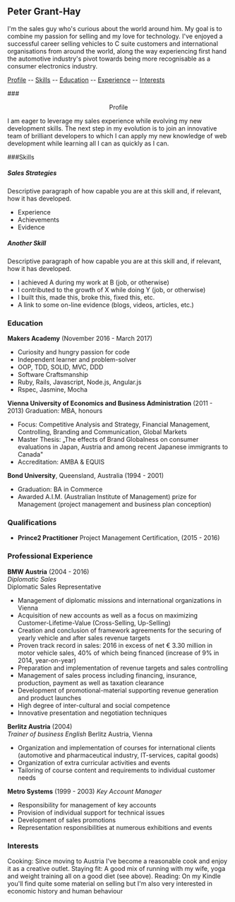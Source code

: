 ## Peter Grant-Hay

I'm the sales guy who's curious about the world around him. My goal is to combine my passion for selling and my love for technology. I've enjoyed a successful career selling vehicles to C suite customers and international organisations from around the world, along the way experiencing first hand the automotive industry's pivot towards being more recognisable as a consumer electronics industry.   

[Profile](#profile) -- [Skills](#skills) -- [Education](#education) -- [Experience](#experience) -- [Interests](#interests)

###<center><a name="profile">Profile</a></center>

I am eager to leverage my sales experience while evolving my new development skills. The next step in my evolution is to join an innovative team of brilliant developers to which I can apply my new knowledge of web development while learning all I can as quickly as I can.

###<a name="skills">Skills</a>
##### Sales Strategies

Descriptive paragraph of how capable you are at this skill and, if relevant, how it has developed.

- Experience
- Achievements
- Evidence

##### Another Skill

Descriptive paragraph of how capable you are at this skill and, if relevant, how it has developed.

- I achieved A during my work at B (job, or otherwise)
- I contributed to the growth of X while doing Y (job, or otherwise)
- I built this, made this, broke this, fixed this, etc.
- A link to some on-line evidence (blogs, videos, articles, etc.)

### <a name="education">Education</a>

**Makers Academy** (November 2016 - March 2017)
- Curiosity and hungry passion for code
- Independent learner and problem-solver
- OOP, TDD, SOLID, MVC, DDD
- Software Craftsmanship
- Ruby, Rails, Javascript, Node.js, Angular.js
- Rspec, Jasmine, Mocha

**Vienna University of Economics and Business Administration** (2011 - 2013)
Graduation: MBA, honours
- Focus: Competitive Analysis and Strategy, Financial Management, Controlling, Branding and Communication, Global Markets
- Master Thesis: „The effects of Brand Globalness on consumer evaluations in Japan, Austria and among recent Japanese immigrants to Canada"
- Accreditation: AMBA & EQUIS

**Bond University**, Queensland, Australia (1994 - 2001)
- Graduation: BA in Commerce
- Awarded A.I.M. (Australian Institute of Management) prize for Management (project management and business plan conception)

### Qualifications
- **Prince2 Practitioner** Project Management Certification,  (2015 - 2016)

### <a name="experience">Professional Experience</a>

**BMW Austria** (2004 - 2016)    
*Diplomatic Sales*  
Diplomatic Sales Representative
- Management of diplomatic missions and international organizations in Vienna
- Acquisition of new accounts as well as a focus on maximizing Customer-Lifetime-Value (Cross-Selling, Up-Selling)
- Creation and conclusion of framework agreements for the securing of yearly vehicle and after sales revenue targets
- Proven track record in sales: 2016 in excess of net € 3.30 million in motor vehicle sales, 40% of which being financed (increase of 9% in 2014, year-on-year)
- Preparation and implementation of revenue targets and sales controlling
- Management of sales process including financing, insurance, production, payment as well as taxation clearance
- Development of promotional-material supporting revenue generation and product launches
- High degree of inter-cultural and social competence
- Innovative presentation and negotiation techniques

**Berlitz Austria** (2004)   
*Trainer of business English*
Berlitz Austria, Vienna
- Organization and implementation of courses for international clients (automotive and pharmaceutical industry, IT-services, capital goods)  
- Organization of extra curricular activities and events
- Tailoring of course content and requirements to individual customer needs

**Metro Systems** (1999 - 2003)
*Key Account Manager*
- Responsibility for management of key accounts
- Provision of individual support for technical issues
- Development of sales promotions
- Representation responsibilities at numerous exhibitions and events

### Interests
Cooking: Since moving to Austria I've become a reasonable cook and enjoy it as a creative outlet.
Staying fit: A good mix of running with my wife, yoga and weight training all on a good diet (see above).
Reading: On my Kindle you'll find quite some material on selling but I'm also very interested in economic history and human behaviour   
